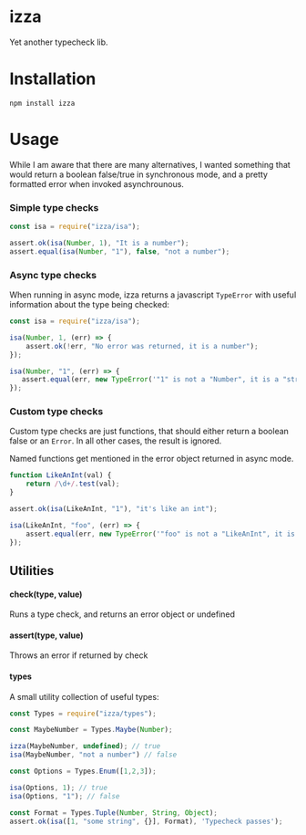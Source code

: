 # izza

Yet another typecheck lib.

# Installation

    npm install izza
    
# Usage

While I am aware that there are many alternatives, I wanted something that would 
return a boolean false/true in synchronous mode, and a pretty formatted error when
invoked asynchrounous.

### Simple type checks

```javascript
const isa = require("izza/isa");

assert.ok(isa(Number, 1), "It is a number");
assert.equal(isa(Number, "1"), false, "not a number");
```

### Async type checks

When running in async mode, izza returns a javascript `TypeError` with useful
information about the type being checked:

```javascript
const isa = require("izza/isa");

isa(Number, 1, (err) => {
    assert.ok(!err, "No error was returned, it is a number");
});

isa(Number, "1", (err) => {
   assert.equal(err, new TypeError('"1" is not a "Number", it is a "string"'));
});
```

### Custom type checks

Custom type checks are just functions, that should either return a boolean false
or an `Error`. In all other cases, the result is ignored.

Named functions get mentioned in the error object returned in async mode. 

```javascript
function LikeAnInt(val) {
    return /\d+/.test(val);
}

assert.ok(isa(LikeAnInt, "1"), "it's like an int");

isa(LikeAnInt, "foo", (err) => {
    assert.equal(err, new TypeError('"foo" is not a "LikeAnInt", it is a "string"'));
});

```
## Utilities

#### check(type, value)

Runs a type check, and returns an error object or undefined

#### assert(type, value)

Throws an error if returned by check

#### types

A small utility collection of useful types:

```javascript
const Types = require("izza/types");

const MaybeNumber = Types.Maybe(Number);

izza(MaybeNumber, undefined); // true
isa(MaybeNumber, "not a number") // false

const Options = Types.Enum([1,2,3]);

isa(Options, 1); // true
isa(Options, "1"); // false

const Format = Types.Tuple(Number, String, Object);
assert.ok(isa([1, "some string", {}], Format), 'Typecheck passes');

```



